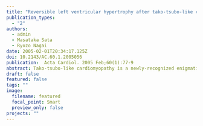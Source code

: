```yaml
---
title: "Reversible left ventricular hypertrophy after tako-tsubo-like cardiomyopathy"
publication_types:
  - "2"
authors:
  - admin
  - Masataka Sata
  - Ryozo Nagai
date: 2005-02-01T20:34:17.125Z
doi: 10.2143/AC.60.1.2005056
publication:  Acta Cardiol. 2005 Feb;60(1):77-9
abstract: Tako-tsubo-like cardiomyopathy is a newly-recognized enigmatic disease characterized by transient left ventricular dysfunction of a broad area of the apex with a hyperkinetic area around the cardiac base. There is ST-segment elevation with no coronary stenosis. The exact mechanism for this entity remains unknown. Here, we report a case of tako-tsubo-like cardiomyopathy that showed a marked left ventricular hypertrophy (LVH) when the wall motion returned to normal. LVH was normalized at 10 months. The cause of LVH remains unknown. 
draft: false
featured: false
tags: ""
image:
  filename: featured
  focal_point: Smart
  preview_only: false
projects: ""
---
```


